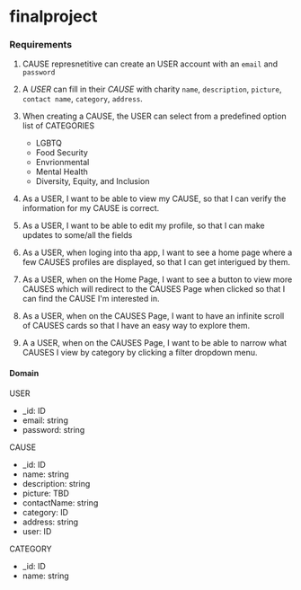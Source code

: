 # finalproject



### Requirements

1. CAUSE represnetitive can create an USER account with an `email` and `password`

2. A *USER* can fill in their *CAUSE* with charity `name`, `description`, `picture`, `contact name`, `category`, `address`.
3. When creating a CAUSE, the USER can select from a predefined option list of CATEGORIES
    - LGBTQ
    - Food Security
    - Envrionmental 
    - Mental Health 
    - Diversity, Equity, and Inclusion 
4. As a USER, I want to be able to view my CAUSE, so that I can verify the information for my CAUSE is correct.
5. As a USER, I want to be able to edit my profile, so that I can make updates to some/all the fields
6. As a USER, when loging into tha app, I want to see a home page where a few CAUSES profiles are displayed, so that I can get interigued by them.
7. As a USER, when on the Home Page, I want to see a button to view more CAUSES which will redirect to the CAUSES Page when clicked so that I can find the CAUSE I'm interested in.
8. As a USER, when on the CAUSES Page, I want to have an infinite scroll of CAUSES cards so that I have an easy way to explore them.
9. A a USER, when on the CAUSES Page, I want to be able to narrow what CAUSES I view by category by clicking a filter dropdown menu. 




#### Domain

USER
- _id: ID
- email: string
- password: string


CAUSE
- _id: ID
- name: string
- description: string
- picture: TBD
- contactName: string
- category: ID
- address: string
- user: ID


CATEGORY
- _id: ID
- name: string